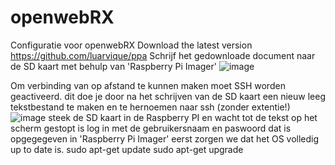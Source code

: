 # openwebRX
Configuratie voor openwebRX
Download the latest version https://github.com/luarvique/ppa
Schrijf het gedownloade document naar de SD kaart met behulp van 'Raspberry Pi Imager'
![image](https://github.com/user-attachments/assets/a2cbbe6c-5f7d-4a47-960b-625cb9bce29c)


Om verbinding van op afstand te kunnen maken moet SSH worden geactiveerd.
dit doe je door na het schrijven van de SD kaart een nieuw leeg tekstbestand te maken en te hernoemen naar ssh (zonder extentie!)
![image](https://github.com/user-attachments/assets/9b5cc6b1-54db-4382-b13e-c151c4910631)
steek de SD kaart in de Raspberry PI en wacht tot de tekst op het scherm gestopt is
log in met de gebruikersnaam en paswoord dat is opgegegeven in 'Raspberry Pi Imager'
eerst zorgen we dat het OS volledig up to date is.
sudo apt-get update
sudo apt-get upgrade


